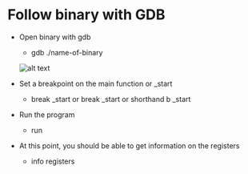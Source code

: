 # Follow binary with GDB

* Open binary with gdb
    * gdb ./name-of-binary
    
    ![alt text](https://github.com/billburn/assembly/Inspecting%20Binaries%20with%20GDB/screenshots/break-01.png "TBD")
* Set a breakpoint on the main function or _start
    * break _start or break _start or shorthand b _start
* Run the program
    * run
* At this point, you should be able to get information on the registers
    * info registers